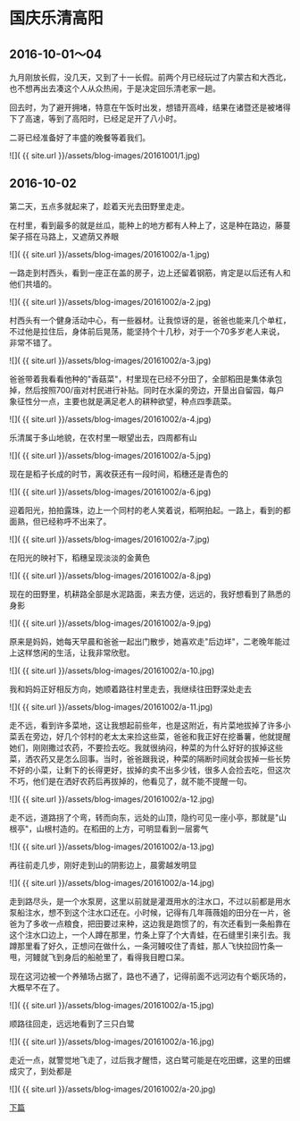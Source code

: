 国庆乐清高阳
========================

2016-10-01～04
------------------------
九月刚放长假，没几天，又到了十一长假。前两个月已经玩过了内蒙古和大西北，也不想再出去凑这个人从众热闹，于是决定回乐清老家一趟。

回去时，为了避开拥堵，特意在午饭时出发，想错开高峰，结果在诸暨还是被堵得下了高速，等到了高阳时，已经足足开了八小时。

二哥已经准备好了丰盛的晚餐等着我们。

![]( {{ site.url }}/assets/blog-images/20161001/1.jpg)

2016-10-02
------------------------
第二天，五点多就起来了，趁着天光去田野里走走。

在村里，看到最多的就是丝瓜，能种上的地方都有人种上了，这是种在路边，藤蔓架子搭在马路上，又遮荫又养眼

![]( {{ site.url }}/assets/blog-images/20161002/a-1.jpg)

一路走到村西头，看到一座正在盖的房子，边上还留着钢筋，肯定是以后还有人和他们共墙的。

![]( {{ site.url }}/assets/blog-images/20161002/a-2.jpg)

村西头有一个健身活动中心，有一些器材。让我惊讶的是，爸爸也能来几个单杠，不过他是拉住后，身体前后晃荡，能坚持个十几秒，对于一个70多岁老人来说，非常不错了。

![]( {{ site.url }}/assets/blog-images/20161002/a-3.jpg)

爸爸带着我看看他种的"香菇菜"，村里现在已经不分田了，全部稻田是集体承包掉，然后按照700/亩对村民进行补贴。同时在水渠的旁边，开垦出自留园，每户象征性分一点，主要也就是满足老人的耕种欲望，种点四季蔬菜。

![]( {{ site.url }}/assets/blog-images/20161002/a-4.jpg)

乐清属于多山地貌，在农村里一眼望出去，四周都有山

![]( {{ site.url }}/assets/blog-images/20161002/a-5.jpg)

现在是稻子长成的时节，离收获还有一段时间，稻穗还是青色的

![]( {{ site.url }}/assets/blog-images/20161002/a-6.jpg)

迎着阳光，拍拍露珠，边上一个同村的老人笑着说，稻啊拍起。一路上，看到的都面熟，但已经称呼不出来了。

![]( {{ site.url }}/assets/blog-images/20161002/a-7.jpg)

在阳光的映衬下，稻穗呈现淡淡的金黄色

![]( {{ site.url }}/assets/blog-images/20161002/a-8.jpg)

现在的田野里，机耕路全部是水泥路面，来去方便，远远的，我好想看到了熟悉的身影

![]( {{ site.url }}/assets/blog-images/20161002/a-9.jpg)

原来是妈妈，她每天早晨和爸爸一起出门散步，她喜欢走"后边垟"，二老晚年能过上这样悠闲的生活，让我非常欣慰。

![]( {{ site.url }}/assets/blog-images/20161002/a-10.jpg)

我和妈妈正好相反方向，她顺着路往村里走去，我继续往田野深处走去

![]( {{ site.url }}/assets/blog-images/20161002/a-11.jpg)

走不远，看到许多菜地，这让我想起前些年，也是这附近，有片菜地拔掉了许多小菜丢在旁边，好几个邻村的老太太来捡这些菜，爸爸和我正好在挖番薯，他就提醒她们，刚刚撒过农药，不要捡去吃。我就很纳闷，种菜的为什么好好的拔掉这些菜，洒农药又是怎么回事。当时，爸爸跟我说，种菜的隔断时间就会拔掉一些长势不好的小菜，让剩下的长得更好，拔掉的卖不出多少钱，很多人会捡去吃，但这次不巧，他们是在洒好农药后再拔掉的，他看见了，就不能不提醒一句。

![]( {{ site.url }}/assets/blog-images/20161002/a-12.jpg)

走不远，道路拐了个弯，转而向东，远处的山顶，隐约可见一座小亭，那就是"山根亭"，山根村造的。在稻田的上方，可明显看到一层雾气

![]( {{ site.url }}/assets/blog-images/20161002/a-13.jpg)

再往前走几步，刚好走到山的阴影边上，晨雾越发明显

![]( {{ site.url }}/assets/blog-images/20161002/a-14.jpg)

走到路尽头，是一个水泵房，这里以前就是灌溉用水的注水口，不过以前都是用水泵船注水，想不到这个注水口还在。小时候，记得有几年薇薇姐的田分在一片，爸爸为了多收一点粮食，把田要过来种，这边我是跑惯了的，有次还看到一条船靠在这个注水口边上，一个人蹲在那里，竹条上穿了个大青蛙，在石缝里引来引去。我蹲那里看了好久，正想问在做什么，一条河鳗咬住了青蛙，那人飞快拉回竹条一甩，河鳗就飞到身后的船舱里了，看得我目瞪口呆。

现在这河边被一个养殖场占据了，路也不通了，记得前面不远河边有个蛎灰场的，大概早不在了。

![]( {{ site.url }}/assets/blog-images/20161002/a-15.jpg)

顺路往回走，远远地看到了三只白鹭

![]( {{ site.url }}/assets/blog-images/20161002/a-16.jpg)

走近一点，就警觉地飞走了，过后我才醒悟，这白鹭可能是在吃田螺，这里的田螺成灾了，到处都是

![]( {{ site.url }}/assets/blog-images/20161002/a-20.jpg)

[下篇](/2016/10/02/大门岛.html)